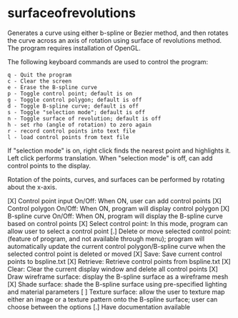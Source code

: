 # surfaceofrevolutions
Generates a curve using either b-spline or Bezier method, and then rotates the curve across an axis of rotation using surface of revolutions method. The program requires installation of OpenGL.

  The following keyboard commands are used to control the
  program:

    q - Quit the program
    c - Clear the screen
    e - Erase the B-spline curve
    p - Toggle control point; default is on
    g - Toggle control polygon; default is off
    d - Toggle B-spline curve; default is off 
    s - Toggle "selection mode"; default is off
    n - Toggle surface of revolution; default is off
    h - set rho (angle of rotation) to zero again
    r - record control points into text file
    l - load control points from text file

  If "selection mode" is on, right click finds the nearest point
  and highlights it. Left click performs translation. When
  "selection mode" is off, can add control points to the display.
  
  Rotation of the points, curves, and surfaces can be performed
  by rotating about the x-axis.

  [X] Control point input On/Off: When ON, user can add control 
      points
  [X] Control polygon On/Off: When ON, program will display 
      control polygon
  [X] B-spline curve On/Off: When ON, program will display the
      B-spline curve based on control points
  [X] Select control point: In this mode, program can allow user
      to select a control point
  [.] Delete or move selected control point: (feature of program,
      and not available through menu); program will automatically
      update the current control polygon/B-spline curve when the
      selected control point is deleted or moved
  [X] Save: Save current control points to bspline.txt
  [X] Retrieve: Retrieve control points from bspline.txt
  [X] Clear: Clear the current display window and delete all
      control points
  [X] Draw wireframe surface: display the B-spline surface as a
      wireframe mesh
  [X] Shade surface: shade the B-spline surface using pre-specified
      lighting and material parameters
  [ ] Texture surface: allow the user to texture map either an
      image or a texture pattern onto the B-spline surface; user
      can choose between the options
  [.] Have documentation available
